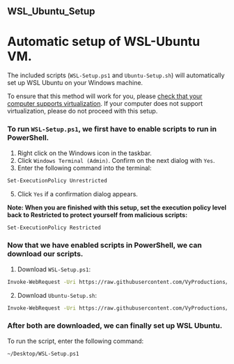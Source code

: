 ## WSL_Ubuntu_Setup
# Automatic setup of WSL-Ubuntu VM.

The included scripts (`WSL-Setup.ps1` and `Ubuntu-Setup.sh`) will automatically set up WSL Ubuntu on your Windows machine.

To ensure that this method will work for you, please [check that your computer supports virtualization](https://www.technorms.com/8208/check-if-processor-supports-virtualization). If your computer does not support virtualization, please do not proceed with this setup.

### To run `WSL-Setup.ps1`, we first have to enable scripts to run in PowerShell.

1. Right click on the Windows icon in the taskbar.
2. Click `Windows Terminal (Admin)`. Confirm on the next dialog with `Yes`.
3. Enter the following command into the terminal:
```sh
Set-ExecutionPolicy Unrestricted
```
5. Click `Yes` if a confirmation dialog appears.

**Note: When you are finished with this setup, set the execution policy level back to Restricted to protect yourself from malicious scripts:**

```sh
Set-ExecutionPolicy Restricted
```

### Now that we have enabled scripts in PowerShell, we can download our scripts.

1. Download `WSL-Setup.ps1`:

```sh
Invoke-WebRequest -Uri https://raw.githubusercontent.com/VyProductions/WSL_Ubuntu_Setup/main/WSL-Setup.ps1
```

2. Download `Ubuntu-Setup.sh`:

```sh
Invoke-WebRequest -Uri https://raw.githubusercontent.com/VyProductions/WSL_Ubuntu_Setup/main/Ubuntu-Setup.ps1
```

### After both are downloaded, we can finally set up WSL Ubuntu.

To run the script, enter the following command:

```sh
~/Desktop/WSL-Setup.ps1
```
